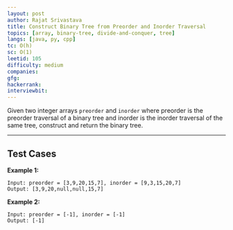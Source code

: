 ```yaml
---
layout: post
author: Rajat Srivastava
title: Construct Binary Tree from Preorder and Inorder Traversal
topics: [array, binary-tree, divide-and-conquer, tree]
langs: [java, py, cpp]
tc: O(h)
sc: O(1)
leetid: 105
difficulty: medium
companies: 
gfg: 
hackerrank: 
interviewbit: 
---
```


Given two integer arrays `preorder` and `inorder` where preorder is the preorder traversal of a binary tree and inorder is the inorder traversal of the same tree, 
construct and return the binary tree.

---

## Test Cases

**Example 1:** 
```
Input: preorder = [3,9,20,15,7], inorder = [9,3,15,20,7]
Output: [3,9,20,null,null,15,7]
```

**Example 2:** 
```
Input: preorder = [-1], inorder = [-1]
Output: [-1]
```